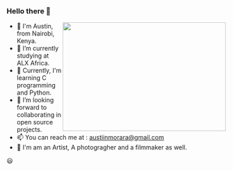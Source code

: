### Hello there 👋

<img align="right" height="250" width="375" alt="" src="https://[raw.githubusercontent.com/iampavangandhi/iampavangandhi/master/gifs/coder.gif](https://giphy.com/gifs/producthunt-coding-hacking-hacker-time-3oEjHWbXcpeKhTktXi)" />

- 👋 I'm Austin, from Nairobi, Kenya.
- 🔭 I’m currently studying at ALX Africa.
- 🌱 Currently, I'm learning C programming and Python.
- 👯 I’m looking forward to collaborating in open source projects.
- 📫 You can reach me at : austiinmorara@gmail.com
- 🎥 I'm am an Artist, A photogragher and a filmmaker as well.

😃
